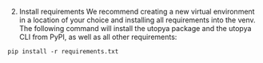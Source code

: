 2. Install requirements
We recommend creating a new virtual environment in a location of your choice and installing all requirements into the venv. The following command will install the utopya package and the utopya CLI from PyPI, as well as all other requirements:
````
pip install -r requirements.txt
````
